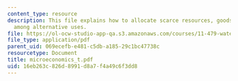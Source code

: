 ```yaml
---
content_type: resource
description: This file explains how to allocate scarce resources, goods, and services
  among alternative uses.
file: https://ol-ocw-studio-app-qa.s3.amazonaws.com/courses/11-479-water-and-sanitation-infrastructure-planning-in-developing-countries-spring-2005/16eb263c826d8991d8a7f4a49c6f3dd8_microeconomics_t.pdf
file_type: application/pdf
parent_uid: 069ecefb-e481-c5db-a185-29c1bc47738c
resourcetype: Document
title: microeconomics_t.pdf
uid: 16eb263c-826d-8991-d8a7-f4a49c6f3dd8
---
```

